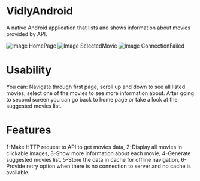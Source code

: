 # VidlyAndroid
A native Android application that lists and shows information about movies provided by API.

![Image HomePage](https://i.imgur.com/vSyFFbc.png)
![Image SelectedMovie](https://i.imgur.com/PJGONJg.png)
![Image ConnectionFailed](https://i.imgur.com/9uhJBce.png)

# Usability
You can: Navigate through first page, scroll up and down to see all listed movies, select one of the movies to see more 
information about. After going to second screen you can go back to home page or take a look at the suggested movies list.

# Features
1-Make HTTP request to API to get movies data, 2-Display all movies in clickable images, 3-Show more information about each
movie, 4-Generate suggested movies list, 5-Store the data in cache for offline navigation, 6-Provide retry option when there is 
no connection to server and no cache is available.
